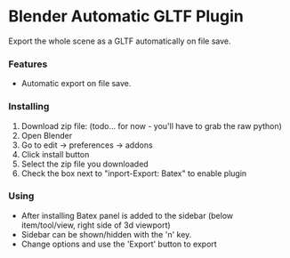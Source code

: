 # Blender Automatic GLTF Plugin
Export the whole scene as a GLTF automatically on file save.

### Features
* Automatic export on file save.

### Installing
1. Download zip file: (todo... for now - you'll have to grab the raw python)
2. Open Blender
3. Go to edit -> preferences -> addons
4. Click install button
5. Select the zip file you downloaded
6. Check the box next to "inport-Export: Batex" to enable plugin

### Using
* After installing Batex panel is added to the sidebar (below item/tool/view, right side of 3d viewport)
* Sidebar can be shown/hidden with the 'n' key.
* Change options and use the 'Export' button to export
